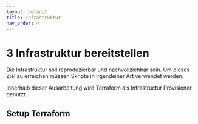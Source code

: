 ```yaml
---
layout: default
title: Infrastruktur
nav_order: 4
---
```


# 3 Infrastruktur bereitstellen

Die Infrastruktur soll reproduzierbar und nachvollziehbar sein.
Um dieses Ziel zu erreichen müssen Skripte in irgendeiner Art verwendet werden.

Innerhalb dieser Ausarbeitung wird Terraform als Infrastructur Provisioner genutzt.

## Setup Terraform
